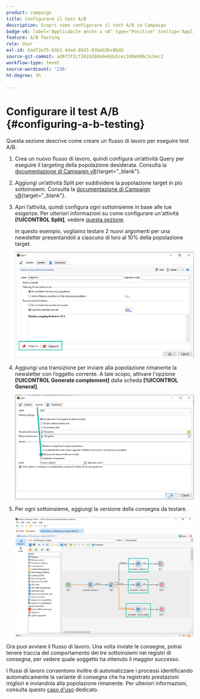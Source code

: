 ```yaml
---
product: campaign
title: Configurare il test A/B
description: Scopri come configurare il test A/B in Campaign
badge-v8: label="Applicabile anche a v8" type="Positive" tooltip="Applicabile anche a Campaign v8"
feature: A/B Testing
role: User
exl-id: 6adf2e75-63b1-44ad-8925-03beb3bc0bdd
source-git-commit: ad6f3f2cf242d28de9e6da5cec100e096c5cbec2
workflow-type: tm+mt
source-wordcount: '236'
ht-degree: 3%

---
```


# Configurare il test A/B {#configuring-a-b-testing}

Questa sezione descrive come creare un flusso di lavoro per eseguire test A/B.

1. Crea un nuovo flusso di lavoro, quindi configura un’attività Query per eseguire il targeting della popolazione desiderata. Consulta la [documentazione di Campaign v8](https://experienceleague.adobe.com/docs/campaign/automation/workflows/wf-activities/targeting-activities/query.html){target="_blank"}.

1. Aggiungi un’attività Split per suddividere la popolazione target in più sottoinsiemi. Consulta la [documentazione di Campaign v8](https://experienceleague.adobe.com/docs/campaign/automation/workflows/wf-activities/targeting-activities/split.html){target="_blank"}.

1. Apri l’attività, quindi configura ogni sottoinsieme in base alle tue esigenze. Per ulteriori informazioni su come configurare un&#39;attività **[!UICONTROL Split]**, vedere [questa sezione](../../workflow/using/split.md).

   In questo esempio, vogliamo testare 2 nuovi argomenti per una newsletter presentandoli a ciascuno di loro al 10% della popolazione target.

   ![](assets/ab-testing-split.png)

1. Aggiungi una transizione per inviare alla popolazione rimanente la newsletter con l’oggetto corrente. A tale scopo, attivare l&#39;opzione **[!UICONTROL Generate complement]** dalla scheda **[!UICONTROL General]**.

   ![](assets/ab-testing-complement.png)

1. Per ogni sottoinsieme, aggiungi la versione della consegna da testare.

   ![](assets/ab-testing-delivery.png)

Ora puoi avviare il flusso di lavoro. Una volta inviate le consegne, potrai tenere traccia del comportamento dei tre sottoinsiemi nei registri di consegna, per vedere quale soggetto ha ottenuto il maggior successo.

I flussi di lavoro consentono inoltre di automatizzare i processi identificando automaticamente la variante di consegna che ha registrato prestazioni migliori e inviandola alla popolazione rimanente. Per ulteriori informazioni, consulta questo [caso d&#39;uso](a-b-testing-use-case.md) dedicato.
